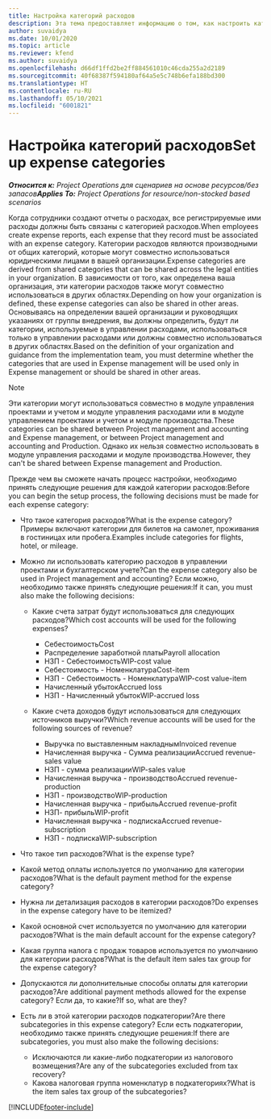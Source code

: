 ```yaml
---
title: Настройка категорий расходов
description: Эта тема предоставляет информацию о том, как настроить категории расходов и общие категории для отчетов о расходах.
author: suvaidya
ms.date: 10/01/2020
ms.topic: article
ms.reviewer: kfend
ms.author: suvaidya
ms.openlocfilehash: d66df1ffd2be2ff884561010c46cda255a2d2189
ms.sourcegitcommit: 40f68387f594180af64a5e5c748b6efa188bd300
ms.translationtype: HT
ms.contentlocale: ru-RU
ms.lasthandoff: 05/10/2021
ms.locfileid: "6001821"
---
```

# <a name="set-up-expense-categories"></a><span data-ttu-id="01432-103">Настройка категорий расходов</span><span class="sxs-lookup"><span data-stu-id="01432-103">Set up expense categories</span></span>

<span data-ttu-id="01432-104">_**Относится к:** Project Operations для сценариев на основе ресурсов/без запасов_</span><span class="sxs-lookup"><span data-stu-id="01432-104">_**Applies To:** Project Operations for resource/non-stocked based scenarios_</span></span>

<span data-ttu-id="01432-105">Когда сотрудники создают отчеты о расходах, все регистрируемые ими расходы должны быть связаны с категорией расходов.</span><span class="sxs-lookup"><span data-stu-id="01432-105">When employees create expense reports, each expense that they record must be associated with an expense category.</span></span> <span data-ttu-id="01432-106">Категории расходов являются производными от общих категорий, которые могут совместно использоваться юридическими лицами в вашей организации.</span><span class="sxs-lookup"><span data-stu-id="01432-106">Expense categories are derived from shared categories that can be shared across the legal entities in your organization.</span></span> <span data-ttu-id="01432-107">В зависимости от того, как определена ваша организация, эти категории расходов также могут совместно использоваться в других областях.</span><span class="sxs-lookup"><span data-stu-id="01432-107">Depending on how your organization is defined, these expense categories can also be shared in other areas.</span></span> <span data-ttu-id="01432-108">Основываясь на определении вашей организации и руководящих указаниях от группы внедрения, вы должны определить, будут ли категории, используемые в управлении расходами, использоваться только в управлении расходами или должны совместно использоваться в других областях.</span><span class="sxs-lookup"><span data-stu-id="01432-108">Based on the definition of your organization and guidance from the implementation team, you must determine whether the categories that are used in Expense management will be used only in Expense management or should be shared in other areas.</span></span>

> [!NOTE]
> <span data-ttu-id="01432-109">Эти категории могут использоваться совместно в модуле управления проектами и учетом и модуле управления расходами или в модуле управлением проектами и учетом и модуле производства.</span><span class="sxs-lookup"><span data-stu-id="01432-109">These categories can be shared between Project management and accounting and Expense management, or between Project management and accounting and Production.</span></span> <span data-ttu-id="01432-110">Однако их нельзя совместно использовать в модуле управления расходами и модуле производства.</span><span class="sxs-lookup"><span data-stu-id="01432-110">However, they can't be shared between Expense management and Production.</span></span>

<span data-ttu-id="01432-111">Прежде чем вы сможете начать процесс настройки, необходимо принять следующие решения для каждой категории расходов:</span><span class="sxs-lookup"><span data-stu-id="01432-111">Before you can begin the setup process, the following decisions must be made for each expense category:</span></span>

- <span data-ttu-id="01432-112">Что такое категория расходов?</span><span class="sxs-lookup"><span data-stu-id="01432-112">What is the expense category?</span></span> <span data-ttu-id="01432-113">Примеры включают категории для билетов на самолет, проживания в гостиницах или пробега.</span><span class="sxs-lookup"><span data-stu-id="01432-113">Examples include categories for flights, hotel, or mileage.</span></span>
- <span data-ttu-id="01432-114">Можно ли использовать категорию расходов в управлении проектами и бухгалтерском учете?</span><span class="sxs-lookup"><span data-stu-id="01432-114">Can the expense category also be used in Project management and accounting?</span></span> <span data-ttu-id="01432-115">Если можно, необходимо также принять следующие решения:</span><span class="sxs-lookup"><span data-stu-id="01432-115">If it can, you must also make the following decisions:</span></span>

    - <span data-ttu-id="01432-116">Какие счета затрат будут использоваться для следующих расходов?</span><span class="sxs-lookup"><span data-stu-id="01432-116">Which cost accounts will be used for the following expenses?</span></span>

        - <span data-ttu-id="01432-117">Себестоимость</span><span class="sxs-lookup"><span data-stu-id="01432-117">Cost</span></span>
        - <span data-ttu-id="01432-118">Распределение заработной платы</span><span class="sxs-lookup"><span data-stu-id="01432-118">Payroll allocation</span></span>
        - <span data-ttu-id="01432-119">НЗП - Себестоимость</span><span class="sxs-lookup"><span data-stu-id="01432-119">WIP-cost value</span></span>
        - <span data-ttu-id="01432-120">Себестоимость - Номенклатура</span><span class="sxs-lookup"><span data-stu-id="01432-120">Cost-item</span></span>
        - <span data-ttu-id="01432-121">НЗП - Себестоимость - Номенклатура</span><span class="sxs-lookup"><span data-stu-id="01432-121">WIP-cost value-item</span></span>
        - <span data-ttu-id="01432-122">Начисленный убыток</span><span class="sxs-lookup"><span data-stu-id="01432-122">Accrued loss</span></span>
        - <span data-ttu-id="01432-123">НЗП - Начисленный убыток</span><span class="sxs-lookup"><span data-stu-id="01432-123">WIP-accrued loss</span></span>

    - <span data-ttu-id="01432-124">Какие счета доходов будут использоваться для следующих источников выручки?</span><span class="sxs-lookup"><span data-stu-id="01432-124">Which revenue accounts will be used for the following sources of revenue?</span></span>

        - <span data-ttu-id="01432-125">Выручка по выставленным накладным</span><span class="sxs-lookup"><span data-stu-id="01432-125">Invoiced revenue</span></span>
        - <span data-ttu-id="01432-126">Начисленная выручка - Сумма реализации</span><span class="sxs-lookup"><span data-stu-id="01432-126">Accrued revenue-sales value</span></span>
        - <span data-ttu-id="01432-127">НЗП - сумма реализации</span><span class="sxs-lookup"><span data-stu-id="01432-127">WIP-sales value</span></span>
        - <span data-ttu-id="01432-128">Начисленная выручка - производство</span><span class="sxs-lookup"><span data-stu-id="01432-128">Accrued revenue-production</span></span>
        - <span data-ttu-id="01432-129">НЗП - производство</span><span class="sxs-lookup"><span data-stu-id="01432-129">WIP-production</span></span>
        - <span data-ttu-id="01432-130">Начисленная выручка - прибыль</span><span class="sxs-lookup"><span data-stu-id="01432-130">Accrued revenue-profit</span></span>
        - <span data-ttu-id="01432-131">НЗП- прибыль</span><span class="sxs-lookup"><span data-stu-id="01432-131">WIP-profit</span></span>
        - <span data-ttu-id="01432-132">Начисленная выручка - подписка</span><span class="sxs-lookup"><span data-stu-id="01432-132">Accrued revenue-subscription</span></span>
        - <span data-ttu-id="01432-133">НЗП - подписка</span><span class="sxs-lookup"><span data-stu-id="01432-133">WIP-subscription</span></span>

- <span data-ttu-id="01432-134">Что такое тип расходов?</span><span class="sxs-lookup"><span data-stu-id="01432-134">What is the expense type?</span></span>
- <span data-ttu-id="01432-135">Какой метод оплаты используется по умолчанию для категории расходов?</span><span class="sxs-lookup"><span data-stu-id="01432-135">What is the default payment method for the expense category?</span></span>
- <span data-ttu-id="01432-136">Нужна ли детализация расходов в категории расходов?</span><span class="sxs-lookup"><span data-stu-id="01432-136">Do expenses in the expense category have to be itemized?</span></span>
- <span data-ttu-id="01432-137">Какой основной счет используется по умолчанию для категории расходов?</span><span class="sxs-lookup"><span data-stu-id="01432-137">What is the main default account for the expense category?</span></span>
- <span data-ttu-id="01432-138">Какая группа налога с продаж товаров используется по умолчанию для категории расходов?</span><span class="sxs-lookup"><span data-stu-id="01432-138">What is the default item sales tax group for the expense category?</span></span>
- <span data-ttu-id="01432-139">Допускаются ли дополнительные способы оплаты для категории расходов?</span><span class="sxs-lookup"><span data-stu-id="01432-139">Are additional payment methods allowed for the expense category?</span></span> <span data-ttu-id="01432-140">Если да, то какие?</span><span class="sxs-lookup"><span data-stu-id="01432-140">If so, what are they?</span></span>
- <span data-ttu-id="01432-141">Есть ли в этой категории расходов подкатегории?</span><span class="sxs-lookup"><span data-stu-id="01432-141">Are there subcategories in this expense category?</span></span> <span data-ttu-id="01432-142">Если есть подкатегории, необходимо также принять следующие решения:</span><span class="sxs-lookup"><span data-stu-id="01432-142">If there are subcategories, you must also make the following decisions:</span></span>

    - <span data-ttu-id="01432-143">Исключаются ли какие-либо подкатегории из налогового возмещения?</span><span class="sxs-lookup"><span data-stu-id="01432-143">Are any of the subcategories excluded from tax recovery?</span></span>
    - <span data-ttu-id="01432-144">Какова налоговая группа номенклатур в подкатегориях?</span><span class="sxs-lookup"><span data-stu-id="01432-144">What is the item sales tax group of the subcategories?</span></span>


[!INCLUDE[footer-include](../includes/footer-banner.md)]